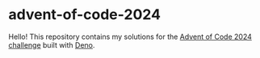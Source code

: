 # advent-of-code-2024

Hello! This repository contains my solutions for the [Advent of Code 2024 challenge](https://adventofcode.com/) built with [Deno](https://deno.com/).
